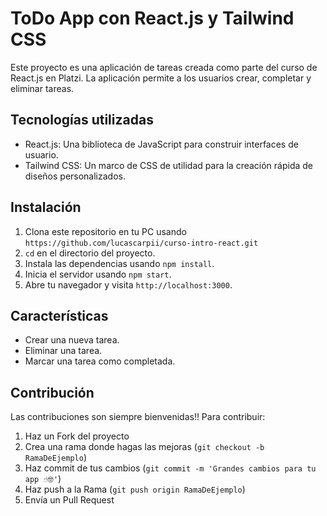 # ToDo App con React.js y Tailwind CSS

Este proyecto es una aplicación de tareas creada como parte del curso de React.js en Platzi. La aplicación permite a los usuarios crear, completar y eliminar tareas.

## Tecnologías utilizadas

- React.js: Una biblioteca de JavaScript para construir interfaces de usuario.
- Tailwind CSS: Un marco de CSS de utilidad para la creación rápida de diseños personalizados.

## Instalación

1. Clona este repositorio en tu PC usando `https://github.com/lucascarpii/curso-intro-react.git`
2. `cd` en el directorio del proyecto.
3. Instala las dependencias usando `npm install`.
4. Inicia el servidor usando `npm start`.
5. Abre tu navegador y visita `http://localhost:3000`.

## Características

- Crear una nueva tarea.
- Eliminar una tarea.
- Marcar una tarea como completada.

## Contribución

Las contribuciones son siempre bienvenidas!! Para contribuir:

1. Haz un Fork del proyecto
2. Crea una rama donde hagas las mejoras (`git checkout -b RamaDeEjemplo`)
3. Haz commit de tus cambios (`git commit -m 'Grandes cambios para tu app ☝️🤓'`)
4. Haz push a la Rama (`git push origin RamaDeEjemplo`)
5. Envía un Pull Request 